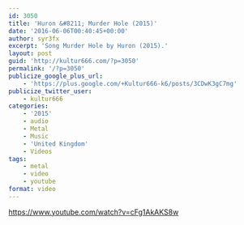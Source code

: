 ```yaml
---
id: 3050
title: 'Huron &#8211; Murder Hole (2015)'
date: '2016-06-06T00:40:45+00:00'
author: syr3fx
excerpt: 'Song Murder Hole by Huron (2015).'
layout: post
guid: 'http://kultur666.com/?p=3050'
permalink: '/?p=3050'
publicize_google_plus_url:
    - 'https://plus.google.com/+Kultur666-k6/posts/3CDwK3gC7mg'
publicize_twitter_user:
    - kultur666
categories:
    - '2015'
    - audio
    - Metal
    - Music
    - 'United Kingdom'
    - Videos
tags:
    - metal
    - video
    - youtube
format: video
---
```


https://www.youtube.com/watch?v=cFg1AkAKS8w